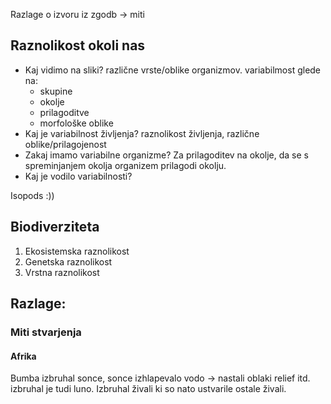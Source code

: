 Razlage o izvoru iz zgodb -> miti

## Raznolikost okoli nas
- Kaj vidimo na sliki?
	različne vrste/oblike organizmov.
	variabilmost glede na:
	- skupine
	- okolje
	- prilagoditve
	- morfološke oblike
- Kaj je variabilnost življenja?
	raznolikost življenja, različne oblike/prilagojenost 
- Zakaj imamo variabilne organizme?
Za prilagoditev na okolje, da se s spreminjanjem okolja organizem prilagodi okolju.
- Kaj je vodilo variabilnosti?

Isopods :))

## Biodiverziteta
1. Ekosistemska raznolikost
2. Genetska raznolikost
3. Vrstna raznolikost

## Razlage:

### Miti stvarjenja
#### Afrika
Bumba izbruhal sonce, sonce izhlapevalo vodo → nastali oblaki relief itd.
izbruhal je tudi luno.
Izbruhal živali ki so nato ustvarile ostale živali.